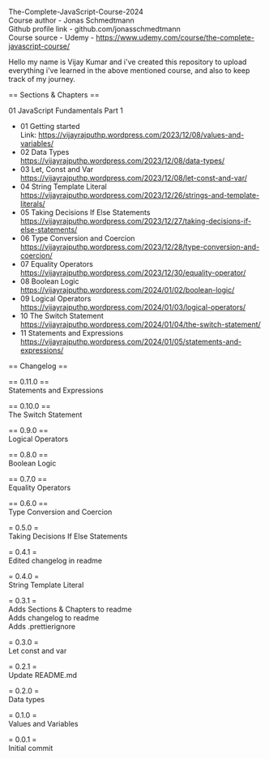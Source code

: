 The-Complete-JavaScript-Course-2024  
Course author - Jonas Schmedtmann  
Github profile link - github.com/jonasschmedtmann  
Course source - Udemy - https://www.udemy.com/course/the-complete-javascript-course/  
  
Hello my name is Vijay Kumar and i've created this repository to upload everything i've learned in the above mentioned course, and also to keep track of my journey.  
  
  
== Sections & Chapters ==  

01 JavaScript Fundamentals Part 1  
  
- 01 Getting started  
  Link: https://vijayrajputhp.wordpress.com/2023/12/08/values-and-variables/  
- 02 Data Types  
  https://vijayrajputhp.wordpress.com/2023/12/08/data-types/  
- 03 Let, Const and Var  
  https://vijayrajputhp.wordpress.com/2023/12/08/let-const-and-var/ 
- 04 String Template Literal  
  https://vijayrajputhp.wordpress.com/2023/12/26/strings-and-template-literals/   
- 05 Taking Decisions  If Else Statements  
  https://vijayrajputhp.wordpress.com/2023/12/27/taking-decisions-if-else-statements/   
- 06 Type Conversion and Coercion  
  https://vijayrajputhp.wordpress.com/2023/12/28/type-conversion-and-coercion/    
- 07 Equality Operators  
  https://vijayrajputhp.wordpress.com/2023/12/30/equality-operator/    
- 08 Boolean Logic  
  https://vijayrajputhp.wordpress.com/2024/01/02/boolean-logic/    
- 09 Logical Operators  
  https://vijayrajputhp.wordpress.com/2024/01/03/logical-operators/   
- 10 The Switch Statement  
  https://vijayrajputhp.wordpress.com/2024/01/04/the-switch-statement/  
- 11 Statements and Expressions  
  https://vijayrajputhp.wordpress.com/2024/01/05/statements-and-expressions/  
  
  
  
  
  
  
== Changelog ==  
  
== 0.11.0 ==  
Statements and Expressions  

== 0.10.0 ==  
The Switch Statement  
  
== 0.9.0 ==  
Logical Operators  

== 0.8.0 ==  
Boolean Logic  
  
== 0.7.0 ==  
Equality Operators  
  
== 0.6.0 ==  
Type Conversion and Coercion  
  
= 0.5.0 =  
Taking Decisions  If Else Statements  
  
= 0.4.1 =  
Edited changelog in readme  
  
= 0.4.0 =  
String Template Literal  
  
= 0.3.1 =  
Adds Sections & Chapters to readme  
Adds changelog to readme  
Adds .prettierignore  
  
= 0.3.0 =  
Let const and var  
  
= 0.2.1 =  
Update README.md  
  
= 0.2.0 =  
Data types  
  
= 0.1.0 =  
Values and Variables  
  
= 0.0.1 =  
Initial commit  
  